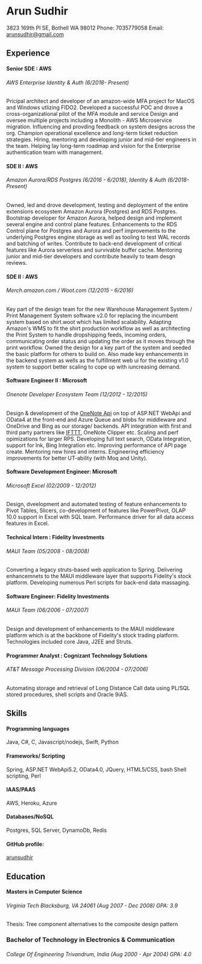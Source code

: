 Arun Sudhir
===========
3823 169th Pl SE,
Bothell WA 98012  Phone: 7035779058 Email: arunsudhir@gmail.com

## Experience
#### Senior SDE : AWS
###### AWS Enterprise Identity & Auth (6/2018- Present)
Pricipal architect and developer of an amazon-wide MFA project for MacOS and Windows utlizing FIDO2.
Developed a successful POC and drove a cross-organizational pilot of the MFA module and service 
Design and oversee multiple projects including a Monolith - AWS Microservice migration.
Influencing and provding feedback on system designs across the org.
Champion operational excellence and long-term ticket reduction strategies.
Hiring, mentoring and developing junior and mid-tier engineers in the team.
Helping lay long-term roadmap and vision for the Enterprise authentication team with management.

#### SDE II : AWS
###### Amazon Aurora/RDS Postgres (6/2016 - 6/2018), Identity & Auth (6/2018- Present)
Owned, led and drove development, testing and deployment of the entire extensions ecosystem Amazon Aurora (Postgres) and RDS Postgres.
Bootstrap developer for Amazon Aurora, helped design and implement several engine and control plane features.
Enhancements to the RDS Control plane for Postgres and Aurora and perf improvements to the underlying Postgres engine storage as well as tooling to test WAL records and batching of writes. Contribute to back-end development of critical features like Aurora serverless and survivable buffer cache.
Mentoring junior and mid-tier developers and contribute heavily to team desgn reviews.

#### SDE II : AWS
###### Merch.amazon.com / Woot.com (12/2015 - 6/2016)
Key part of the design team for the new Warehouse Management System / Print Management System software v2.0 for replacing the incumbent system based on shirt.woot which has limited scalability. Adapting Amazon's WMS to fit the shirt production workflow as well as architecting the Print System to handle dropshipping feeds, incoming orders, communicating order status and updating the order as it moves through the print workflow. Owned the design for a key part of the system and seeded the basic platform for others to build on. Also made key enhancements in the backend system as wells as the fulfillment web ui for the existing v1.0 system to support better scaling to cope up with iuncreasing demand. 
#### Software Engineer II : Microsoft
###### Onenote Developer Ecosystem Team (12/2012 - 12/2015)
Design & development of the [OneNote Api](http://dev.onenote.com) on top of ASP.NET WebApi and OData4 at 
the front-end and Azure Queue and blobs for middleware and OneDrive and Bing as our storage/ backends.
API integration with first and third party partners like [IFTTT](https://ifttt.com/onenote), OneNote Clipper etc. 
Scaling and perf opimizations for larger RPS. Developing full text search, OData Integration, support for Ink, 
Bing Integration etc. Improving performance of API page create. Mentoring new hires and interns. 
Engineering efficiency improvements for better UT-ability (with Moq and Unity).
#### Software Development Engineer: Microsoft
###### Microsoft Excel (02/2009 - 12/2012)
Design, dveelopment and automated testing of feature enhancements to Pivot Tables, Slicers, co-development of features like PowerPivot, OLAP 10.0 
support in Excel with SQL team. Performance driver for all data access features in Excel.
#### Technical Intern : Fidelity Investments
###### MAUI Team (05/2008 - 08/2008)
Converting a legacy struts-based web application to Spring. Delivering enhancemnets to the MAUI middleware layer that supports Fidelity's stock platform. Developing numerous Perl scripts for back-end data massaging. 
#### Software Engineer: Fidelity Investments
###### MAUI Team (06/2006 - 07/2007) 
Design and development of enhancements to the MAUI middleware platform which is at the backbone of Fidelity's stock trading platform. Technologies included core Java, J2EE and Struts.
#### Programmer Analyst : Cognizant Technology Solutions
###### AT&T Message Processing Division (06/2004 - 07/2006)
Automating storage and retrieval of Long Distance Call data using PL/SQL stored procedures, shell scripts and Oracle 9iAS.

## Skills

#### Programming languages
Java, C#, C, Javascript/nodejs, Swift, Python 
#### Frameworks/ Scripting
Spring, ASP.NET WebApi5.2, OData4.0, JQuery, HTML5/CSS, bash Shell scripting, Perl
#### IAAS/PAAS
AWS, Heroku, Azure
#### Databases/NoSQL
Postgres, SQL Server, DynamoDb, Redis
#### GitHub profile:
[arunsudhir](https://github.com/arunsudhir/)

## Education

#### Masters in Computer Science 
###### Virginia Tech *Blacksburg, VA 24061* (Aug 2007 - Dec 2008) GPA: 3.9
Thesis: Tree component alternatives to the composite design pattern
### Bachelor of Technology in Electronics & Communication
###### College Of Engineering *Trivandrum, India* (Aug 2000 - Apr 2004) GPA: 4.0
